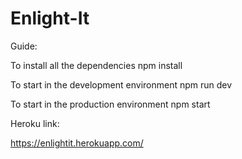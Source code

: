 # Enlight-It
Guide:

To install all the dependencies 
  npm install

To start in the development environment
  npm run dev

To start in the production environment
  npm start

Heroku link:

https://enlightit.herokuapp.com/
